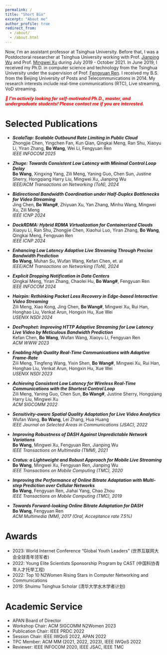 ```yaml
---
permalink: /
title: "Short Bio"
excerpt: "About me"
author_profile: true
redirect_from: 
  - /about/
  - /about.html
---
```

Now, I’m an assistant professor at Tsinghua University. Before that, I was a Postdoctoral researcher at Tsinghua University working with Prof. [Jianping Wu](https://www.cs.tsinghua.edu.cn/csen/info/1059/4003.htm) and Prof. [Mingwei Xu](https://www.cs.tsinghua.edu.cn/info/1126/3580.htm) during July 2019 - October 2021. In June 2019, I received my Ph.D. in computer science and technology from the Tsinghua University under the supervision of Prof. [Fengyuan Ren](http://nns.cs.tsinghua.edu.cn/personal/renfy/renfy.html). I received my B.S. from the Beijing University of Posts and Telecommunications in 2014. My research interests include real-time communications (RTC), Live streaming, VoD streaming.

___<font color=red>👋 I'm actively looking for self-motivated Ph.D., master, and undergraduate students! Please contact me if you are interested.</font>___

# Selected Publications

* ___ScalaTap: Scalable Outbound Rate Limiting in Public Cloud___ \
Zhongjie Chen, Yingchen Fan, Kun Qian, Qingkai Meng, Ran Shu, Xiaoyu Li, Yiran Zhang, __Bo Wang__, Wei Li, Fengyuan Ren \
_IEEE INFOCOM 2025_

* ___Zhuge: Towards Consistent Low Latency with Minimal Control Loop Delay___ \
__Bo Wang__, Xingxing Yang, Zili Meng, Yaning Guo, Chen Sun, Justine Sherry, Hongqiang Harry Liu, Mingwei Xu, Jianping Wu \
_IEEE/ACM Transactions on Networking (ToN), 2024_

* ___Bidirectional Bandwidth Coordination under Half-Duplex Bottlenecks for Video Streaming___ \
Jing Chen, __Bo Wang#__, Zhiyuan Xu, Yan Zhang, Minhu Wang, Mingwei Xu, Zili Meng \
_IEEE ICNP 2024_

* ___DockRDMA: Hybrid RDMA Virtualization for Containerized Clouds___ \
Xiaoyu Li, Ran Shu, Zhongjie Chen, Xiaohui Luo, Yiran Zhang, __Bo Wang__, Qingkai Meng, Fengyuan Ren \
_IEEE ICNP 2024_

* ___Enhancing Low Latency Adaptive Live Streaming Through Precise Bandwidth Prediction___ \
__Bo Wang__, Muhan Su, Wufan Wang, Kefan Chen, et. al \
_IEEE/ACM Transactions on Networking (ToN), 2024_

* ___Explicit Dropping Notification in Data Centers___ \
Qingkai Meng, Yiran Zhang, Chaolei Hu, __Bo Wang#__, Fengyuan Ren \
_IEEE INFOCOM 2024_

* ___Hairpin: Rethinking Packet Loss Recovery in Edge-based Interactive Video Streaming___ \
Zili Meng, Xiao Kong, Jing Chen, __Bo Wang#__, Mingwei Xu, Rui Han, Honghao Liu, Venkat Arun, Hongxin Hu, Xue Wei \
_USENIX NSDI 2024_

* ___DeeProphet: Improving HTTP Adaptive Streaming for Low Latency Live Video by Meticulous Bandwidth Prediction___ \
Kefan Chen, __Bo Wang__, Wufan Wang, Xiaoyu Li, Fengyuan Ren \
_ACM WWW 2023_

* ___Enabling High Quality Real-Time Communications with Adaptive Frame-Rate___ \
 Zili Meng, Tingfeng Wang, Yixin Shen, __Bo Wang#__, Mingwei Xu, Rui Han, Honghao Liu, Venkat Arun, Hongxin Hu, Xue Wei\
 _USENIX NSDI 2023_

* ___Achieving Consistent Low Latency for Wireless Real-Time Communications with the Shortest Control Loop___ \
Zili Meng, Yaning Guo, Chen Sun, __Bo Wang#__, Justine Sherry, Hongqiang Harry Liu, Mingwei Xu \
_ACM SIGCOMM 2022_

* ___Sensitivity-aware Spatial Quality Adaptation for Live Video Analytics___ \
Wufan Wang, __Bo Wang__, Lei Zhang, Hua Huang \
_IEEE Journal on Selected Areas in Communications (JSAC), 2022_

* ___Improving Robustness of DASH Against Unpredictable Network Variations___ \
__Bo Wang__, Mingwei Xu, Fengyuan Ren, Jianping Wu \
_IEEE Transactions on Multimedia (TMM), 2021_

* ___Cratus: a Lightweight and Robust Approach for Mobile Live Streaming___ \
__Bo Wang__, Mingwei Xu, Fengyuan Ren, Jianping Wu \
_IEEE Transactions on Mobile Computing (TMC), 2020_

* ___Improving the Performance of Online Bitrate Adaptation with Multi-step Prediction over Cellular Networks___ \
__Bo Wang__, Fengyuan Ren, Jiahai Yang, Chao Zhou \
_IEEE Transactions on Mobile Computing (TMC), 2019_

* ___Towards Forward-looking Online Bitrate Adaptation for DASH___ \
__Bo Wang__, Fengyuan Ren \
_ACM Multimedia (MM), 2017 (Oral, Acceptance rate 7.5%)_

# Awards
* 2023: World Internet Conference “Global Youth Leaders” (世界互联网大会全球青年领军者)
* 2022: Young Elite Scientists Sponsorship Program by CAST (中国科协青年人才托举工程)
* 2022: Top 10 N2Women Rising Stars in Computer Networking and Communications
* 2019: Shuimu Tsinghua Scholar (清华大学水木学者计划)

# Academic Service
* APAN Board of Director
* Workshop Chair: ACM SIGCOMM N2Women 2023
* Publication Chair: IEEE PRDC 2022
* Session Chair: IEEE IWQoS 2022, APAN 2022
* TPC Member: ACM MM (2021, 2022, 2023), IEEE IWQoS 2022
* Reviewer: IEEE INFOCOM 2020, IEEE JSAC, IEEE TMC
